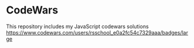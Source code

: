 # CodeWars
This repository includes my JavaScript codewars solutions 
https://www.codewars.com/users/rsschool_e0a2fc54c7329aaa/badges/large
